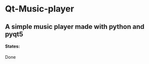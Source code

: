 # Qt-Music-player

<b>
<h2>A simple music player made with python and pyqt5</h2>

<h4>States:</h4>
</b>
<p>Done</p>

